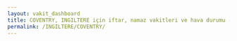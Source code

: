 ```yaml
---
layout: vakit_dashboard
title: COVENTRY, INGILTERE için iftar, namaz vakitleri ve hava durumu - ilçe/eyalet seç
permalink: /INGILTERE/COVENTRY/
---
```


<script type="text/javascript">
  var GLOBAL_COUNTRY = 'INGILTERE';
  var GLOBAL_CITY = 'COVENTRY';
  var GLOBAL_STATE = '';
  var lat = 72;
  var lon = 21;
</script>
